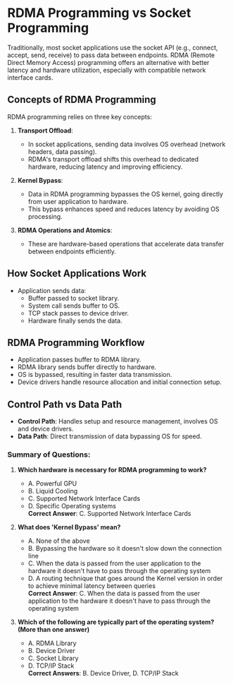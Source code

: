 # RDMA Programming vs Socket Programming

Traditionally, most socket applications use the socket API (e.g., connect, accept, send, receive) to pass data between endpoints. RDMA (Remote Direct Memory Access) programming offers an alternative with better latency and hardware utilization, especially with compatible network interface cards.

## Concepts of RDMA Programming

RDMA programming relies on three key concepts:
1. **Transport Offload**: 
   - In socket applications, sending data involves OS overhead (network headers, data passing). 
   - RDMA's transport offload shifts this overhead to dedicated hardware, reducing latency and improving efficiency.

2. **Kernel Bypass**: 
   - Data in RDMA programming bypasses the OS kernel, going directly from user application to hardware.
   - This bypass enhances speed and reduces latency by avoiding OS processing.

3. **RDMA Operations and Atomics**: 
   - These are hardware-based operations that accelerate data transfer between endpoints efficiently.

## How Socket Applications Work

- Application sends data:
  - Buffer passed to socket library.
  - System call sends buffer to OS.
  - TCP stack passes to device driver.
  - Hardware finally sends the data.

## RDMA Programming Workflow

- Application passes buffer to RDMA library.
- RDMA library sends buffer directly to hardware.
- OS is bypassed, resulting in faster data transmission.
- Device drivers handle resource allocation and initial connection setup.

## Control Path vs Data Path

- **Control Path**: Handles setup and resource management, involves OS and device drivers.
- **Data Path**: Direct transmission of data bypassing OS for speed.

### Summary of Questions:

1. **Which hardware is necessary for RDMA programming to work?**
   - A. Powerful GPU
   - B. Liquid Cooling
   - C. Supported Network Interface Cards
   - D. Specific Operating systems
   <br> **Correct Answer**: C. Supported Network Interface Cards

2. **What does 'Kernel Bypass' mean?**
   - A. None of the above
   - B. Bypassing the hardware so it doesn't slow down the connection line
   - C. When the data is passed from the user application to the hardware it doesn't have to pass through the operating system
   - D. A routing technique that goes around the Kernel version in order to achieve minimal latency between queries
   <br> **Correct Answer**: C. When the data is passed from the user application to the hardware it doesn't have to pass through the operating system

3. **Which of the following are typically part of the operating system? (More than one answer)**
   - A. RDMA Library
   - B. Device Driver
   - C. Socket Library
   - D. TCP/IP Stack
   <br> **Correct Answers**: B. Device Driver, D. TCP/IP Stack
